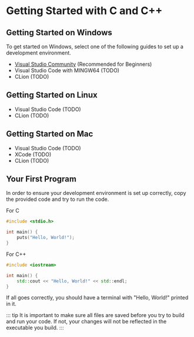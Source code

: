 # Getting Started with C and C++

## Getting Started on Windows

To get started on Windows, select one of the following guides to set up a development environment.

* [Visual Studio Community](/resources/dev-envs/visual-studio-community) (Recommended for Beginners)
* Visual Studio Code with MINGW64 (TODO)
* CLion (TODO)

## Getting Started on Linux

* Visual Studio Code (TODO)
* CLion (TODO)

## Getting Started on Mac

* Visual Studio Code (TODO)
* XCode (TODO)
* CLion (TODO)

## Your First Program

In order to ensure your development environment is set up correctly, copy the provided code and try to run the code.

For C
```c
#include <stdio.h>

int main() {
    puts("Hello, World!");
}
```

For C++
```cpp
#include <iostream>

int main() {
    std::cout << "Hello, World!" << std::endl;
}
```

If all goes correctly, you should have a terminal with "Hello, World!" printed in it.

::: tip
It is important to make sure all files are saved before you try to build and run your code. If not, your changes will
not be reflected in the executable you build.
:::
